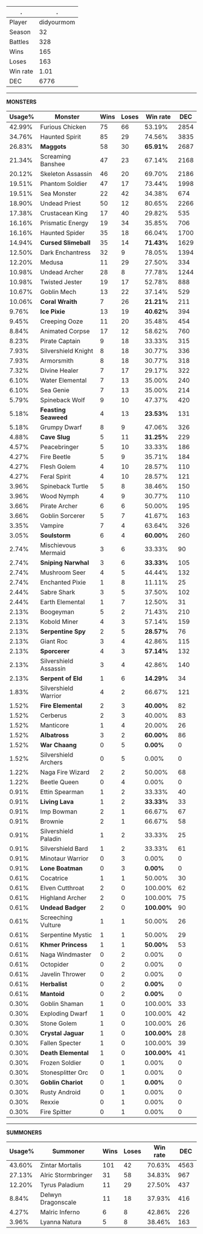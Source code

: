 .|.
|-|-
Player|didyourmom
Season|32
Battles|328
Wins|165
Loses|163
Win rate|1.01
DEC|6776

---
**MONSTERS**

Usage%|Monster|Wins|Loses|Win rate|DEC|
-|-|-|-|-|-|
42.99%|Furious Chicken|75|66|53.19%|2854|
34.76%|Haunted Spirit|85|29|74.56%|3835|
26.83%|**Maggots**|58|30|**65.91%**|2687|
21.34%|Screaming Banshee|47|23|67.14%|2168|
20.12%|Skeleton Assassin|46|20|69.70%|2186|
19.51%|Phantom Soldier|47|17|73.44%|1998|
19.51%|Sea Monster|22|42|34.38%|674|
18.90%|Undead Priest|50|12|80.65%|2266|
17.38%|Crustacean King|17|40|29.82%|535|
16.16%|Prismatic Energy|19|34|35.85%|706|
16.16%|Haunted Spider|35|18|66.04%|1700|
14.94%|**Cursed Slimeball**|35|14|**71.43%**|1629|
12.50%|Dark Enchantress|32|9|78.05%|1394|
12.20%|Medusa|11|29|27.50%|334|
10.98%|Undead Archer|28|8|77.78%|1244|
10.98%|Twisted Jester|19|17|52.78%|888|
10.67%|Goblin Mech|13|22|37.14%|529|
10.06%|**Coral Wraith**|7|26|**21.21%**|211|
9.76%|**Ice Pixie**|13|19|**40.62%**|394|
9.45%|Creeping Ooze|11|20|35.48%|454|
8.84%|Animated Corpse|17|12|58.62%|760|
8.23%|Pirate Captain|9|18|33.33%|315|
7.93%|Silvershield Knight|8|18|30.77%|336|
7.93%|Armorsmith|8|18|30.77%|318|
7.32%|Divine Healer|7|17|29.17%|322|
6.10%|Water Elemental|7|13|35.00%|240|
6.10%|Sea Genie|7|13|35.00%|214|
5.79%|Spineback Wolf|9|10|47.37%|420|
5.18%|**Feasting Seaweed**|4|13|**23.53%**|131|
5.18%|Grumpy Dwarf|8|9|47.06%|326|
4.88%|**Cave Slug**|5|11|**31.25%**|229|
4.57%|Peacebringer|5|10|33.33%|186|
4.27%|Fire Beetle|5|9|35.71%|184|
4.27%|Flesh Golem|4|10|28.57%|110|
4.27%|Feral Spirit|4|10|28.57%|121|
3.96%|Spineback Turtle|5|8|38.46%|150|
3.96%|Wood Nymph|4|9|30.77%|110|
3.66%|Pirate Archer|6|6|50.00%|195|
3.66%|Goblin Sorcerer|5|7|41.67%|163|
3.35%|Vampire|7|4|63.64%|326|
3.05%|**Soulstorm**|6|4|**60.00%**|260|
2.74%|Mischievous Mermaid|3|6|33.33%|90|
2.74%|**Sniping Narwhal**|3|6|**33.33%**|105|
2.74%|Mushroom Seer|4|5|44.44%|132|
2.74%|Enchanted Pixie|1|8|11.11%|25|
2.44%|Sabre Shark|3|5|37.50%|102|
2.44%|Earth Elemental|1|7|12.50%|31|
2.13%|Boogeyman|5|2|71.43%|210|
2.13%|Kobold Miner|4|3|57.14%|159|
2.13%|**Serpentine Spy**|2|5|**28.57%**|76|
2.13%|Giant Roc|3|4|42.86%|115|
2.13%|**Sporcerer**|4|3|**57.14%**|132|
2.13%|Silvershield Assassin|3|4|42.86%|140|
2.13%|**Serpent of Eld**|1|6|**14.29%**|34|
1.83%|Silvershield Warrior|4|2|66.67%|121|
1.52%|**Fire Elemental**|2|3|**40.00%**|82|
1.52%|Cerberus|2|3|40.00%|83|
1.52%|Manticore|1|4|20.00%|26|
1.52%|**Albatross**|3|2|**60.00%**|86|
1.52%|**War Chaang**|0|5|**0.00%**|0|
1.52%|Silvershield Archers|0|5|0.00%|0|
1.22%|Naga Fire Wizard|2|2|50.00%|68|
1.22%|Beetle Queen|0|4|0.00%|0|
0.91%|Ettin Spearman|1|2|33.33%|40|
0.91%|**Living Lava**|1|2|**33.33%**|33|
0.91%|Imp Bowman|2|1|66.67%|67|
0.91%|Brownie|2|1|66.67%|58|
0.91%|Silvershield Paladin|1|2|33.33%|25|
0.91%|Silvershield Bard|1|2|33.33%|61|
0.91%|Minotaur Warrior|0|3|0.00%|0|
0.91%|**Lone Boatman**|0|3|**0.00%**|0|
0.61%|Cocatrice|1|1|50.00%|30|
0.61%|Elven Cutthroat|2|0|100.00%|62|
0.61%|Highland Archer|2|0|100.00%|75|
0.61%|**Undead Badger**|2|0|**100.00%**|90|
0.61%|Screeching Vulture|1|1|50.00%|26|
0.61%|Serpentine Mystic|1|1|50.00%|29|
0.61%|**Khmer Princess**|1|1|**50.00%**|53|
0.61%|Naga Windmaster|0|2|0.00%|0|
0.61%|Octopider|0|2|0.00%|0|
0.61%|Javelin Thrower|0|2|0.00%|0|
0.61%|**Herbalist**|0|2|**0.00%**|0|
0.61%|**Mantoid**|0|2|**0.00%**|0|
0.30%|Goblin Shaman|1|0|100.00%|33|
0.30%|Exploding Dwarf|1|0|100.00%|42|
0.30%|Stone Golem|1|0|100.00%|26|
0.30%|**Crystal Jaguar**|1|0|**100.00%**|28|
0.30%|Fallen Specter|1|0|100.00%|39|
0.30%|**Death Elemental**|1|0|**100.00%**|41|
0.30%|Frozen Soldier|0|1|0.00%|0|
0.30%|Stonesplitter Orc|0|1|0.00%|0|
0.30%|**Goblin Chariot**|0|1|**0.00%**|0|
0.30%|Rusty Android|0|1|0.00%|0|
0.30%|Rexxie|0|1|0.00%|0|
0.30%|Fire Spitter|0|1|0.00%|0|

---
**SUMMONERS**

Usage%|Summoner|Wins|Loses|Win rate|DEC|
-|-|-|-|-|-|
43.60%|Zintar Mortalis|101|42|70.63%|4563|
27.13%|Alric Stormbringer|31|58|34.83%|967|
12.20%|Tyrus Paladium|11|29|27.50%|437|
8.84%|Delwyn Dragonscale|11|18|37.93%|416|
4.27%|Malric Inferno|6|8|42.86%|226|
3.96%|Lyanna Natura|5|8|38.46%|163|
